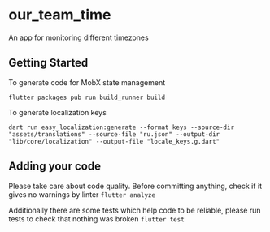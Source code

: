 # our_team_time

An app for monitoring different timezones

## Getting Started

To generate code for MobX state management

`flutter packages pub run build_runner build`

To generate localization keys

`dart run easy_localization:generate --format keys --source-dir "assets/translations" --source-file "ru.json" --output-dir "lib/core/localization" --output-file "locale_keys.g.dart"`

## Adding your code

Please take care about code quality. Before committing anything, check if it gives no warnings by linter
`flutter analyze`

Additionally there are some tests which help code to be reliable, please run tests to check that nothing was broken
`flutter test`
